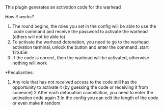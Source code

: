 This plugin generates an activation code for the warhead

*How it works?*

1. The round begins, the roles you set in the config will be able to use the .code command and receive the password to activate the warhead (others will not be able to)
2. To activate the warhead detonation, you need to go to the warhead activation terminal, unlock the button and enter the command .start 123456
3. If the code is correct, then the warhead will be activated, otherwise nothing will work

*Peculiarities:

1. Any role that has not received access to the code still has the opportunity to activate it (by guessing the code or receiving it from someone)
2.After each detonation cancellation, you need to enter the activation code again
3.In the config you can edit the length of the code or even make it random
